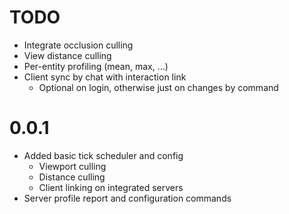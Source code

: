 # TODO

* Integrate occlusion culling
* View distance culling
* Per-entity profiling (mean, max, ...)
* Client sync by chat with interaction link
  * Optional on login, otherwise just on changes by command

# 0.0.1

* Added basic tick scheduler and config
  * Viewport culling
  * Distance culling
  * Client linking on integrated servers
* Server profile report and configuration commands